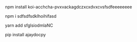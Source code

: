 npm install koi-acchcha-pvxvackagdczxcxdvxcvsfsdfeeeeeeee


npm i sdfsdfsdklhoihifasd


yarn add sfglsiodmlaNC

pip install ajaydocpy
